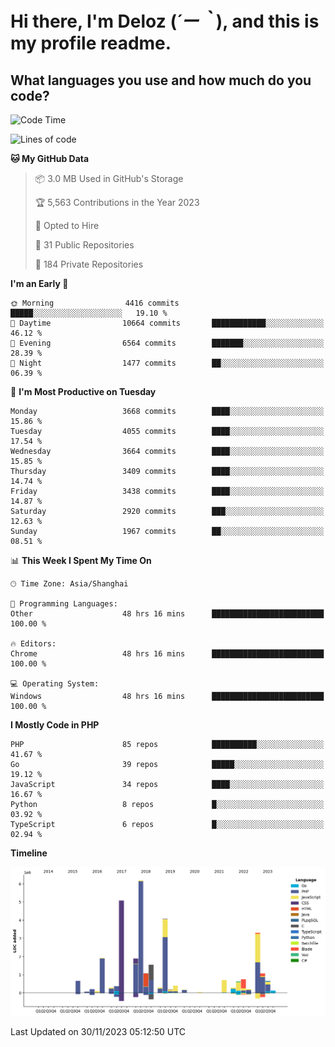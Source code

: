 # **Hi there, I'm Deloz (*´ー｀*), and this is my profile readme.**

## **What languages you use and how much do you code?**

<!--START_SECTION:waka-->
![Code Time](http://img.shields.io/badge/Code%20Time-2%2C886%20hrs%2013%20mins-blue)

![Lines of code](https://img.shields.io/badge/From%20Hello%20World%20I%27ve%20Written-32.1%20million%20lines%20of%20code-blue)

**🐱 My GitHub Data** 

> 📦 3.0 MB Used in GitHub's Storage 
 > 
> 🏆 5,563 Contributions in the Year 2023
 > 
> 💼 Opted to Hire
 > 
> 📜 31 Public Repositories 
 > 
> 🔑 184 Private Repositories 
 > 
**I'm an Early 🐤** 

```text
🌞 Morning                4416 commits        █████░░░░░░░░░░░░░░░░░░░░   19.10 % 
🌆 Daytime                10664 commits       ████████████░░░░░░░░░░░░░   46.12 % 
🌃 Evening                6564 commits        ███████░░░░░░░░░░░░░░░░░░   28.39 % 
🌙 Night                  1477 commits        ██░░░░░░░░░░░░░░░░░░░░░░░   06.39 % 
```
📅 **I'm Most Productive on Tuesday** 

```text
Monday                   3668 commits        ████░░░░░░░░░░░░░░░░░░░░░   15.86 % 
Tuesday                  4055 commits        ████░░░░░░░░░░░░░░░░░░░░░   17.54 % 
Wednesday                3664 commits        ████░░░░░░░░░░░░░░░░░░░░░   15.85 % 
Thursday                 3409 commits        ████░░░░░░░░░░░░░░░░░░░░░   14.74 % 
Friday                   3438 commits        ████░░░░░░░░░░░░░░░░░░░░░   14.87 % 
Saturday                 2920 commits        ███░░░░░░░░░░░░░░░░░░░░░░   12.63 % 
Sunday                   1967 commits        ██░░░░░░░░░░░░░░░░░░░░░░░   08.51 % 
```


📊 **This Week I Spent My Time On** 

```text
🕑︎ Time Zone: Asia/Shanghai

💬 Programming Languages: 
Other                    48 hrs 16 mins      █████████████████████████   100.00 % 

🔥 Editors: 
Chrome                   48 hrs 16 mins      █████████████████████████   100.00 % 

💻 Operating System: 
Windows                  48 hrs 16 mins      █████████████████████████   100.00 % 
```

**I Mostly Code in PHP** 

```text
PHP                      85 repos            ██████████░░░░░░░░░░░░░░░   41.67 % 
Go                       39 repos            █████░░░░░░░░░░░░░░░░░░░░   19.12 % 
JavaScript               34 repos            ████░░░░░░░░░░░░░░░░░░░░░   16.67 % 
Python                   8 repos             █░░░░░░░░░░░░░░░░░░░░░░░░   03.92 % 
TypeScript               6 repos             █░░░░░░░░░░░░░░░░░░░░░░░░   02.94 % 
```



**Timeline**

![Lines of Code chart](https://raw.githubusercontent.com/deloz/deloz/main/assets/bar_graph.png)


 Last Updated on 30/11/2023 05:12:50 UTC
<!--END_SECTION:waka-->

